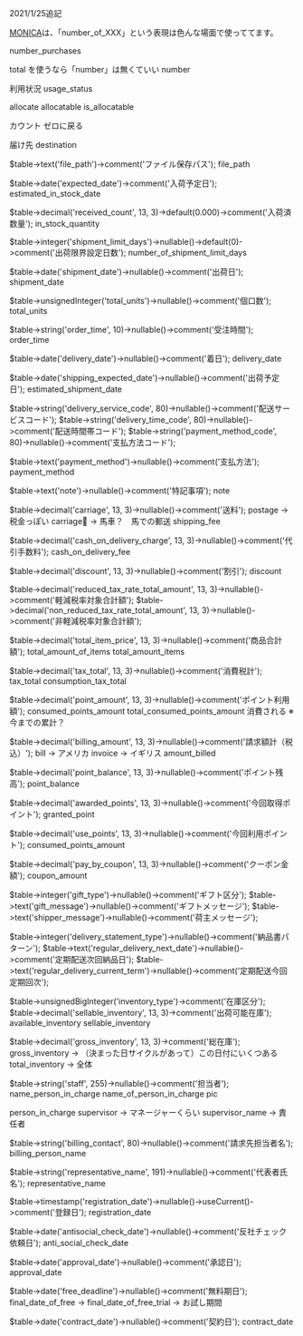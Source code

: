 2021/1/25追記


[MONICA](https://github.com/monicahq/monica)は、「number_of_XXX」という表現は色んな場面で使っててます。



number_purchases



total を使うなら「number」は無くていい
number 


利用状況
usage_status


allocate
allocatable
is_allocatable

カウント
ゼロに戻る


届け先
destination


$table->text('file_path')->comment('ファイル保存パス');
file_path


$table->date('expected_date')->comment('入荷予定日');
estimated_in_stock_date


$table->decimal('received_count', 13, 3)->default(0.000)->comment('入荷済数量');
in_stock_quantity


$table->integer('shipment_limit_days')->nullable()->default(0)->comment('出荷限界設定日数');
number_of_shipment_limit_days


$table->date('shipment_date')->nullable()->comment('出荷日');
shipment_date


$table->unsignedInteger('total_units')->nullable()->comment('個口数');
total_units


$table->string('order_time', 10)->nullable()->comment('受注時間');
order_time


$table->date('delivery_date')->nullable()->comment('着日');
delivery_date


$table->date('shipping_expected_date')->nullable()->comment('出荷予定日');
estimated_shipment_date



$table->string('delivery_service_code', 80)->nullable()->comment('配送サービスコード');
$table->string('delivery_time_code', 80)->nullable()->comment('配送時間帯コード');
$table->string('payment_method_code', 80)->nullable()->comment('支払方法コード');


$table->text('payment_method')->nullable()->comment('支払方法');
payment_method


$table->text('note')->nullable()->comment('特記事項');
note


$table->decimal('carriage', 13, 3)->nullable()->comment('送料');
postage -> 税金っぽい
carriage -> 馬車？　馬での郵送
shipping_fee


$table->decimal('cash_on_delivery_charge', 13, 3)->nullable()->comment('代引手数料');
cash_on_delivery_fee


$table->decimal('discount', 13, 3)->nullable()->comment('割引');
discount


$table->decimal('reduced_tax_rate_total_amount', 13, 3)->nullable()->comment('軽減税率対象合計額');
$table->decimal('non_reduced_tax_rate_total_amount', 13, 3)->nullable()->comment('非軽減税率対象合計額');


$table->decimal('total_item_price', 13, 3)->nullable()->comment('商品合計額');
total_amount_of_items
total_amount_items


$table->decimal('tax_total', 13, 3)->nullable()->comment('消費税計');
tax_total
consumption_tax_total


$table->decimal('point_amount', 13, 3)->nullable()->comment('ポイント利用額');
consumed_points_amount
total_consumed_points_amount
消費される
※今までの累計？

$table->decimal('billing_amount', 13, 3)->nullable()->comment('請求額計（税込）');
bill -> アメリカ
invoice -> イギリス
amount_billed


$table->decimal('point_balance', 13, 3)->nullable()->comment('ポイント残高');
point_balance


$table->decimal('awarded_points', 13, 3)->nullable()->comment('今回取得ポイント');
granted_point


$table->decimal('use_points', 13, 3)->nullable()->comment('今回利用ポイント');
consumed_points_amount


$table->decimal('pay_by_coupon', 13, 3)->nullable()->comment('クーポン金額');
coupon_amount


$table->integer('gift_type')->nullable()->comment('ギフト区分');
$table->text('gift_message')->nullable()->comment('ギフトメッセージ');
$table->text('shipper_message')->nullable()->comment('荷主メッセージ');

$table->integer('delivery_statement_type')->nullable()->comment('納品書パターン');
$table->text('regular_delivery_next_date')->nullable()->comment('定期配送次回納品日');
$table->text('regular_delivery_current_term')->nullable()->comment('定期配送今回定期回次');

$table->unsignedBigInteger('inventory_type')->comment('在庫区分');
$table->decimal('sellable_inventory', 13, 3)->comment('出荷可能在庫');
available_inventory
sellable_inventory


$table->decimal('gross_inventory', 13, 3)->comment('総在庫');
gross_inventory -> （決まった日サイクルがあって）この日付にいくつある
total_inventory -> 全体


$table->string('staff', 255)->nullable()->comment('担当者');
name_person_in_charge
name_of_person_in_charge
pic

person_in_charge
supervisor -> マネージャーくらい
supervisor_name -> 責任者


$table->string('billing_contact', 80)->nullable()->comment('請求先担当者名');
billing_person_name

$table->string('representative_name', 191)->nullable()->comment('代表者氏名');
representative_name


$table->timestamp('registration_date')->nullable()->useCurrent()->comment('登録日');
registration_date


$table->date('antisocial_check_date')->nullable()->comment('反社チェック依頼日');
anti_social_check_date


$table->date('approval_date')->nullable()->comment('承認日');
approval_date


$table->date('free_deadline')->nullable()->comment('無料期日');
final_date_of_free -> 
final_date_of_free_trial -> お試し期間

$table->date('contract_date')->nullable()->comment('契約日');
contract_date


